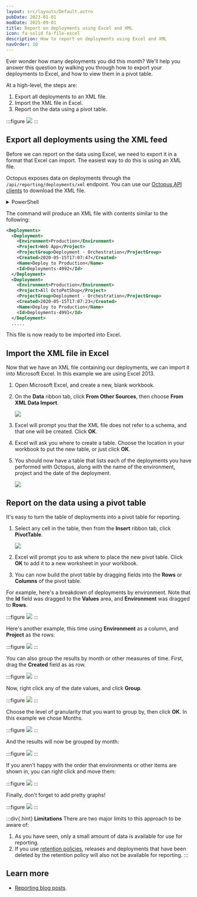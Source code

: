 ```yaml
---
layout: src/layouts/Default.astro
pubDate: 2023-01-01
modDate: 2025-09-01
title: Report on deployments using Excel and XML
icon: fa-solid fa-file-excel
description: How to report on deployments using Excel and XML
navOrder: 10
---
```


Ever wonder how many deployments you did this month? We'll help you answer this question by walking you through how to export your deployments to Excel, and how to view them in a pivot table.

At a high-level, the steps are:

1. Export all deployments to an XML file.
2. Import the XML file in Excel.
3. Report on the data using a pivot table.

:::figure
![](/docs/administration/reporting/images/3278122.png)
:::

## Export all deployments using the XML feed

Before we can report on the data using Excel, we need to export it in a format that Excel can import. The easiest way to do this is using an XML file.

Octopus exposes data on deployments through the `/api/reporting/deployments/xml` endpoint. You can use our [Octopus API clients](/docs/octopus-rest-api/getting-started#api-clients) to download the XML file.

<details data-group="administration-reporting-report-on-deployments-using-excel-client">
<summary>PowerShell</summary>

```powershell
$octopusURL = "https://your-octopus-url"
$octopusAPIKey = "API-YOUR-KEY"
$header = @{ "X-Octopus-ApiKey" = $octopusAPIKey }

Invoke-RestMethod -Method Get -Uri "$octopusURL/api/reporting/deployments/xml" -Headers $header -OutFile "deployments.xml"

```

</details>

The command will produce an XML file with contents similar to the following:

```xml
<Deployments>
  <Deployment>
    <Environment>Production</Environment>
    <Project>Web App</Project>
    <ProjectGroup>Deployment - Orchestration</ProjectGroup>
    <Created>2020-05-15T17:07:47</Created>
    <Name>Deploy to Production</Name>
    <Id>Deployments-4992</Id>
  </Deployment>
  <Deployment>
    <Environment>Production</Environment>
    <Project>All OctoPetShop</Project>
    <ProjectGroup>Deployment - Orchestration</ProjectGroup>
    <Created>2020-05-15T17:07:23</Created>
    <Name>Deploy to Production</Name>
    <Id>Deployments-4991</Id>
  </Deployment>
  .....
```

This file is now ready to be imported into Excel.

## Import the XML file in Excel

Now that we have an XML file containing our deployments, we can import it into Microsoft Excel. In this example we are using Excel 2013.

1. Open Microsoft Excel, and create a new, blank workbook.
2. On the **Data** ribbon tab, click **From Other Sources**, then choose **From XML Data Import**.

   ![](/docs/administration/reporting/images/3278132.png)

3. Excel will prompt you that the XML file does not refer to a schema, and that one will be created. Click **OK**.
4. Excel will ask you where to create a table. Choose the location in your workbook to put the new table, or just click **OK**.
5. You should now have a table that lists each of the deployments you have performed with Octopus, along with the name of the environment, project and the date of the deployment.

   ![](/docs/administration/reporting/images/3278131.png)

## Report on the data using a pivot table

It's easy to turn the table of deployments into a pivot table for reporting.

1. Select any cell in the table, then from the **Insert** ribbon tab, click **PivotTable**.

   ![](/docs/administration/reporting/images/3278130.png)

2. Excel will prompt you to ask where to place the new pivot table. Click **OK** to add it to a new worksheet in your workbook.
3. You can now build the pivot table by dragging fields into the **Rows** or **Columns** of the pivot table.

For example, here's a breakdown of deployments by environment. Note that the **Id** field was dragged to the **Values** area, and **Environment** was dragged to **Rows**.

:::figure
![](/docs/administration/reporting/images/3278129.png)
:::

Here's another example, this time using **Environment** as a column, and **Project** as the rows:

:::figure
![](/docs/administration/reporting/images/3278128.png)
:::

You can also group the results by month or other measures of time. First, drag the **Created** field as as row.

:::figure
![](/docs/administration/reporting/images/3278127.png)
:::

Now, right click any of the date values, and click **Group**.

:::figure
![](/docs/administration/reporting/images/3278126.png)
:::

Choose the level of granularity that you want to group by, then click **OK**. In this example we chose Months.

:::figure
![](/docs/administration/reporting/images/3278125.png)
:::

And the results will now be grouped by month:

:::figure
![](/docs/administration/reporting/images/3278124.png)
:::

If you aren't happy with the order that environments or other items are shown in, you can right click and move them:

:::figure
![](/docs/administration/reporting/images/3278123.png)
:::

Finally, don't forget to add pretty graphs!

:::figure
![](/docs/administration/reporting/images/3278122.png)
:::

:::div{.hint}
**Limitations**
There are two major limits to this approach to be aware of:

1. As you have seen, only a small amount of data is available for use for reporting.
2. If you use [retention policies](/docs/administration/retention-policies), releases and deployments that have been deleted by the retention policy will also not be available for reporting.
   :::

## Learn more

- [Reporting blog posts](https://octopus.com/blog/tag/reporting/1).
